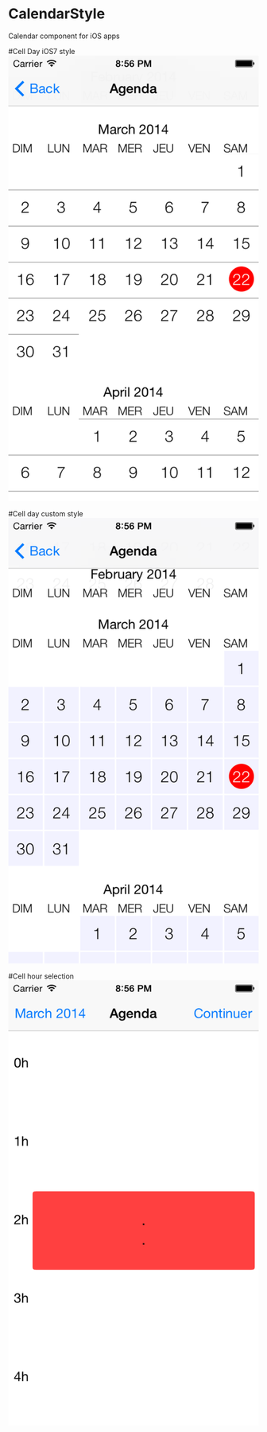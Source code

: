 CalendarStyle
==================

Calendar component for iOS apps

#Cell Day iOS7 style
![Image](./Screenshots/CellDayUIStyleIOS7.PNG)

#Cell day custom style
![Image](./Screenshots/CellDayUIStyleCustom.PNG)

#Cell hour selection
![Image](./Screenshots/CellHourSelection.png)
